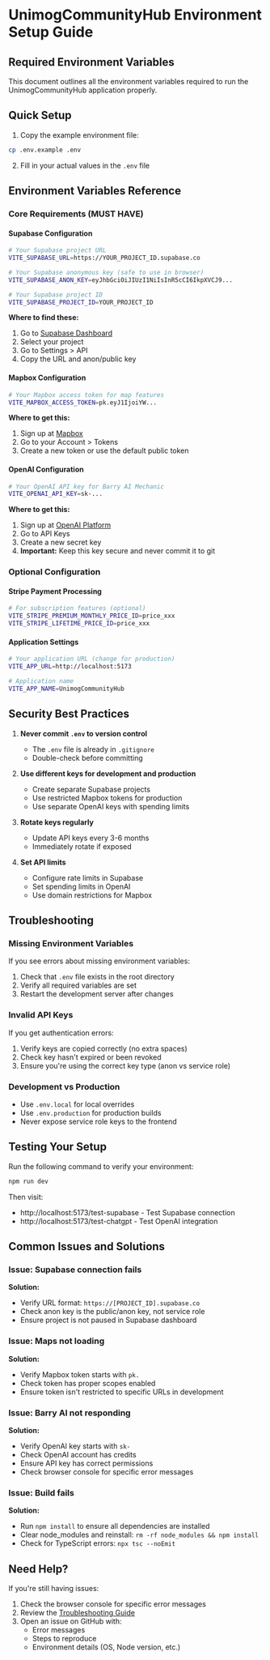 # UnimogCommunityHub Environment Setup Guide

## Required Environment Variables

This document outlines all the environment variables required to run the UnimogCommunityHub application properly.

## Quick Setup

1. Copy the example environment file:
```bash
cp .env.example .env
```

2. Fill in your actual values in the `.env` file

## Environment Variables Reference

### Core Requirements (MUST HAVE)

#### Supabase Configuration
```bash
# Your Supabase project URL
VITE_SUPABASE_URL=https://YOUR_PROJECT_ID.supabase.co

# Your Supabase anonymous key (safe to use in browser)
VITE_SUPABASE_ANON_KEY=eyJhbGciOiJIUzI1NiIsInR5cCI6IkpXVCJ9...

# Your Supabase project ID
VITE_SUPABASE_PROJECT_ID=YOUR_PROJECT_ID
```

**Where to find these:**
1. Go to [Supabase Dashboard](https://app.supabase.com)
2. Select your project
3. Go to Settings > API
4. Copy the URL and anon/public key

#### Mapbox Configuration
```bash
# Your Mapbox access token for map features
VITE_MAPBOX_ACCESS_TOKEN=pk.eyJ1IjoiYW...
```

**Where to get this:**
1. Sign up at [Mapbox](https://account.mapbox.com)
2. Go to your Account > Tokens
3. Create a new token or use the default public token

#### OpenAI Configuration
```bash
# Your OpenAI API key for Barry AI Mechanic
VITE_OPENAI_API_KEY=sk-...
```

**Where to get this:**
1. Sign up at [OpenAI Platform](https://platform.openai.com)
2. Go to API Keys
3. Create a new secret key
4. **Important:** Keep this key secure and never commit it to git

### Optional Configuration

#### Stripe Payment Processing
```bash
# For subscription features (optional)
VITE_STRIPE_PREMIUM_MONTHLY_PRICE_ID=price_xxx
VITE_STRIPE_LIFETIME_PRICE_ID=price_xxx
```

#### Application Settings
```bash
# Your application URL (change for production)
VITE_APP_URL=http://localhost:5173

# Application name
VITE_APP_NAME=UnimogCommunityHub
```

## Security Best Practices

1. **Never commit `.env` to version control**
   - The `.env` file is already in `.gitignore`
   - Double-check before committing

2. **Use different keys for development and production**
   - Create separate Supabase projects
   - Use restricted Mapbox tokens for production
   - Use separate OpenAI keys with spending limits

3. **Rotate keys regularly**
   - Update API keys every 3-6 months
   - Immediately rotate if exposed

4. **Set API limits**
   - Configure rate limits in Supabase
   - Set spending limits in OpenAI
   - Use domain restrictions for Mapbox

## Troubleshooting

### Missing Environment Variables
If you see errors about missing environment variables:
1. Check that `.env` file exists in the root directory
2. Verify all required variables are set
3. Restart the development server after changes

### Invalid API Keys
If you get authentication errors:
1. Verify keys are copied correctly (no extra spaces)
2. Check key hasn't expired or been revoked
3. Ensure you're using the correct key type (anon vs service role)

### Development vs Production
- Use `.env.local` for local overrides
- Use `.env.production` for production builds
- Never expose service role keys to the frontend

## Testing Your Setup

Run the following command to verify your environment:
```bash
npm run dev
```

Then visit:
- http://localhost:5173/test-supabase - Test Supabase connection
- http://localhost:5173/test-chatgpt - Test OpenAI integration

## Common Issues and Solutions

### Issue: Supabase connection fails
**Solution:** 
- Verify URL format: `https://[PROJECT_ID].supabase.co`
- Check anon key is the public/anon key, not service role
- Ensure project is not paused in Supabase dashboard

### Issue: Maps not loading
**Solution:**
- Verify Mapbox token starts with `pk.`
- Check token has proper scopes enabled
- Ensure token isn't restricted to specific URLs in development

### Issue: Barry AI not responding
**Solution:**
- Verify OpenAI key starts with `sk-`
- Check OpenAI account has credits
- Ensure API key has correct permissions
- Check browser console for specific error messages

### Issue: Build fails
**Solution:**
- Run `npm install` to ensure all dependencies are installed
- Clear node_modules and reinstall: `rm -rf node_modules && npm install`
- Check for TypeScript errors: `npx tsc --noEmit`

## Need Help?

If you're still having issues:
1. Check the browser console for specific error messages
2. Review the [Troubleshooting Guide](./TROUBLESHOOTING.md)
3. Open an issue on GitHub with:
   - Error messages
   - Steps to reproduce
   - Environment details (OS, Node version, etc.)